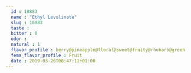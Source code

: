 ```yaml
---
  id : 10883
  name : "Ethyl Levulinate"
  slug : 10883
  taste : 
  bitter : 0
  odor : 
  natural : 1
  flavor_profile : berry@pineapple@floral@sweet@fruity@rhubarb@green
  fema_flavor_profile : Fruit
  date : 2019-03-26T08:47:11+01:00
---
```



